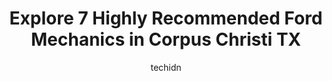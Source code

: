 ---
layout: ampstory
image: https://images.unsplash.com/photo-1617498115500-a71a00d2f6c3?ixlib=rb-4.0.3&ixid=MnwxMjA3fDB8MHxwaG90by1wYWdlfHx8fGVufDB8fHx8&auto=format&fit=crop&w=640&h=853&q=80
author: techidn
featured: false
description: Entrust your vehicle to the 7 best Ford Mechanic in Corpus Christi TX, USA and experience the difference they can make. With their extensive knowledge, state-of-the-art facilities, and commi
title: Explore 7 Highly Recommended Ford Mechanics in Corpus Christi TX
cover:
   title: Explore 7 Highly Recommended Ford Mechanics in Corpus Christi TX
   subtitle: Rickpate
   background: https://images.unsplash.com/photo-1617498115500-a71a00d2f6c3?ixlib=rb-4.0.3&ixid=MnwxMjA3fDB8MHxwaG90by1wYWdlfHx8fGVufDB8fHx8&auto=format&fit=crop&w=640&h=853&q=80

pages: 
 - layout: thirds
   top: <h1>#1 Sames Ford Corpus Christi</h1>
   bottom: "<p>On January 11, we went to SAMES Ford because weve heard nothing but good things about the place. We were looking for a new car and had an idea of what we wanted but we</p>"
   background: https://www.knot35.com/toplist/wp-content/uploads/2023/06/best-ford-mechanic-1-in-corpus-christi-tx-1685832710.jpeg
   backgroundblur: true
 - layout: thirds
   top: <h1>#2 Access Ford of Corpus Christi Service Center</h1>
   bottom: "<p>3680 I-69 Access Rd Suite #100, Corpus Christi, TX 78410, United States</p>"
   background: https://www.knot35.com/toplist/wp-content/uploads/2023/06/best-ford-mechanic-2-in-corpus-christi-tx-1685832711.jpeg
   cta:
      link: https://www.knot35.com/toplist/explore-7-highly-recommended-ford-mechanics-in-corpus-christi-tx/
      text: Explore 7 Highly Recommended Ford Mechanics in Corpus Christi TX
 - layout: thirds
   top: <h1>#3 Romays Auto Service</h1>
   bottom: "<p>2830 Cimarron Blvd, Corpus Christi, TX 78414, United States</p>"
   background: https://www.knot35.com/toplist/wp-content/uploads/2023/06/best-ford-mechanic-3-in-corpus-christi-tx-1685832711.jpeg
   cta:
      link: https://www.knot35.com/toplist/explore-7-highly-recommended-ford-mechanics-in-corpus-christi-tx/
      text: Explore 7 Highly Recommended Ford Mechanics in Corpus Christi TX
 - layout: thirds
   top: <h1>#4 Corpus Auto Service</h1>
   bottom: "<p>2732 S Padre Island Dr, Corpus Christi, TX 78415, United States</p>"
   background: https://images.unsplash.com/photo-1515405295579-ba7b45403062?ixlib=rb-4.0.3&ixid=MnwxMjA3fDB8MHxwaG90by1wYWdlfHx8fGVufDB8fHx8&auto=format&fit=crop&w=640&h=853&q=80
   cta:
      link: https://www.knot35.com/toplist/explore-7-highly-recommended-ford-mechanics-in-corpus-christi-tx/
      text: Explore 7 Highly Recommended Ford Mechanics in Corpus Christi TX
 - layout: thirds
   top: <h1>#5 AutoNation Ford Corpus Christi Service Center</h1>
   bottom: "<p>6250 S Padre Island Dr Suite A, Corpus Christi, TX 78412, United States</p>"
   background: https://images.unsplash.com/photo-1574169208507-84376144848b?ixlib=rb-4.0.3&ixid=MnwxMjA3fDB8MHxwaG90by1wYWdlfHx8fGVufDB8fHx8&auto=format&fit=crop&w=640&h=853&q=80
   cta:
      link: https://www.knot35.com/toplist/explore-7-highly-recommended-ford-mechanics-in-corpus-christi-tx/
      text: Explore 7 Highly Recommended Ford Mechanics in Corpus Christi TX
 - layout: thirds
   top: <h1>#6 Quick Lane Tire & Auto Center</h1>
   bottom: "<p>4754 Ayers St, Corpus Christi, TX 78415, United States</p>"
   background: https://images.unsplash.com/photo-1618005182384-a83a8bd57fbe?ixlib=rb-4.0.3&ixid=MnwxMjA3fDB8MHxwaG90by1wYWdlfHx8fGVufDB8fHx8&auto=format&fit=crop&w=640&h=853&q=80
   cta:
      link: https://www.knot35.com/toplist/explore-7-highly-recommended-ford-mechanics-in-corpus-christi-tx/
      text: Explore 7 Highly Recommended Ford Mechanics in Corpus Christi TX
 - layout: thirds
   top: <h1>#7 Performance Auto Tech Tire Pros</h1>
   bottom: "<p>4015 Ayers St, Corpus Christi, TX 78415, United States</p>"
   background: https://images.unsplash.com/photo-1599422314077-f4dfdaa4cd09?ixlib=rb-4.0.3&ixid=MnwxMjA3fDB8MHxwaG90by1wYWdlfHx8fGVufDB8fHx8&auto=format&fit=crop&w=640&h=853&q=80
   cta:
      link: https://www.knot35.com/toplist/explore-7-highly-recommended-ford-mechanics-in-corpus-christi-tx/
      text: Explore 7 Highly Recommended Ford Mechanics in Corpus Christi TX
 - layout: thirds
   middle: Continue reading...
   background: https://images.unsplash.com/photo-1546497974-b213c9efb599?ixlib=rb-4.0.3&ixid=MnwxMjA3fDB8MHxwaG90by1wYWdlfHx8fGVufDB8fHx8&auto=format&fit=crop&w=640&h=853&q=80
   cta:
      link: https://www.knot35.com/toplist/explore-7-highly-recommended-ford-mechanics-in-corpus-christi-tx/
      text: Explore 7 Highly Recommended Ford Mechanics in Corpus Christi TX
      
---